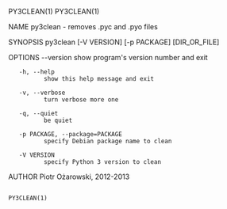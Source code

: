 PY3CLEAN(1)                                                                                                                                                                                       PY3CLEAN(1)

NAME
       py3clean - removes .pyc and .pyo files

SYNOPSIS
          py3clean [-V VERSION] [-p PACKAGE] [DIR_OR_FILE]

OPTIONS
       --version
              show program's version number and exit

       -h, --help
              show this help message and exit

       -v, --verbose
              turn verbose more one

       -q, --quiet
              be quiet

       -p PACKAGE, --package=PACKAGE
              specify Debian package name to clean

       -V VERSION
              specify Python 3 version to clean

AUTHOR
       Piotr Ożarowski, 2012-2013

                                                                                                                                                                                                  PY3CLEAN(1)
